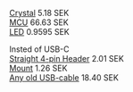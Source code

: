 [Crystal](https://www.elfa.se/sv/kristall-tht-16mhz-iqd-lfxtal003240/p/17451701?queryFromSuggest=true) 5.18 SEK  
[MCU](https://www.elfa.se/sv/microcontroller-32bit-512kb-lqfp-st-stm32f411ret6/p/30170741?queryFromSuggest=true) 66.63 SEK  
[LED](https://www.elfa.se/en/smd-led-645nm-0805-65cd-30ma-kingbright-kptd-2012surck/p/30118951) 0.9595 SEK  

Insted of USB-C  
[Straight 4-pin Header](https://www.elfa.se/en/pin-header-single-row-straight-pin-header-plug-positions-5mm-jst-b5b-xh-lf-sn/p/14301997?q=5-pin&pos=24&origPos=24&origPageSize=10&track=true) 2.01 SEK  
[Mount](https://www.elfa.se/en/crimp-housing-receptacle-socket-positions-5mm-jst-xhp/p/14302034) 1.26 SEK  
[Any old USB-cable](https://www.elfa.se/en/usb-plug-to-usb-mini-pin-plug-cable-8m-black-rnd-connect-rnd-765-00049/p/30125757?q=USB+cable&pos=7&origPos=7&origPageSize=10&track=true) 18.40 SEK




